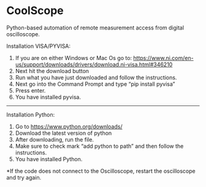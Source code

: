 # CoolScope
Python-based automation of remote measurement access from digital oscilloscope.

Installation VISA/PYVISA:
1.	If you are on either Windows or Mac Os go to:
https://www.ni.com/en-us/support/downloads/drivers/download.ni-visa.html#346210
2.	Next hit the download button
3.	Run what you have just downloaded and follow the instructions.
4.	Next go into the Command Prompt and type “pip install pyvisa”
5.	Press enter.
6.	You have installed pyvisa.
------------------------
Installation Python:
1.	Go to https://www.python.org/downloads/
2.	Download the latest version of python
3.	After downloading, run the file.
4.	Make sure to check mark “add python to path” and then follow the instructions.
5.	You have installed Python.

*If the code does not connect to the Oscilloscope, restart the oscilloscope and try again.



